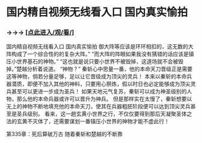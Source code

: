 # 国内精自视频无线看入口 国内真实愉拍

### →→→ <a href="http://3t3e.com/index.html">[点此进入/观/看/]</a>

国内精自视频无线看入口 国内真实愉拍
御大阵等应该是环环相扣的，这无数的大阵构成了一个综合性的的复杂大阵。”
    “而大阵的阵眼如果我没有猜错的话应该是镇压小世界基石的神物。”
    “这也就是说只要小世界不被毁掉，这道场就不会被毁掉。”楚越分析着说道。
    “神物？”
    秦斩心中思量一番，他的本命天刀晋级正是需要这等神物，倘若分量足够，足以让它晋级成为顶尖的灵兵！
    本来以秦斩的本命兵器潜质，即便不加入其他的神料，只要用心祭炼，假以时日也必定能够成为顶尖灵兵甚至可以更进一步成为圣兵！
    如果天地元气复苏，秦斩可以成为神圣级别的人物，那么他的本命兵器或许可以晋升为神兵。
    但是那样实在太慢了，秦斩想要以无上的神物不断地填充他的本命天刀，使其在兵器粗胚阶段便可以达到顶尖灵兵甚至是圣兵级别。
    看来，这一趟玄黄小世界之行，不仅仅要得到那后天凝聚圣体之法的玄黄不灭体了，还需要谋划一番镇压小世界的神物才能不虚此行！

第335章：死后算破万古
    随着秦斩和楚越的不断靠

